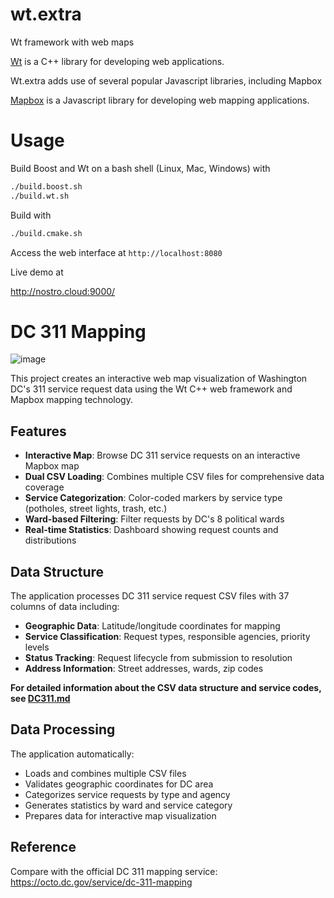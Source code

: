 # wt.extra
Wt framework with web maps

[Wt](https://www.webtoolkit.eu/wt) is a C++ library for developing web applications. 

Wt.extra adds use of several popular Javascript libraries, including Mapbox

[Mapbox](https://www.mapbox.com/) is a Javascript library for developing web mapping applications. 

# Usage 

Build Boost and Wt on a bash shell (Linux, Mac, Windows) with

```bash
./build.boost.sh 
./build.wt.sh 
```

Build with

```bash
./build.cmake.sh 
```

Access the web interface at `http://localhost:8080`

Live demo at

http://nostro.cloud:9000/

# DC 311 Mapping

![image](https://github.com/user-attachments/assets/ca689684-3ce3-4073-b51e-dae85645095c)

This project creates an interactive web map visualization of Washington DC's 311 service request data using the Wt C++ web framework and Mapbox mapping technology.

## Features

- **Interactive Map**: Browse DC 311 service requests on an interactive Mapbox map
- **Dual CSV Loading**: Combines multiple CSV files for comprehensive data coverage
- **Service Categorization**: Color-coded markers by service type (potholes, street lights, trash, etc.)
- **Ward-based Filtering**: Filter requests by DC's 8 political wards
- **Real-time Statistics**: Dashboard showing request counts and distributions

## Data Structure

The application processes DC 311 service request CSV files with 37 columns of data including:

- **Geographic Data**: Latitude/longitude coordinates for mapping
- **Service Classification**: Request types, responsible agencies, priority levels
- **Status Tracking**: Request lifecycle from submission to resolution
- **Address Information**: Street addresses, wards, zip codes

**For detailed information about the CSV data structure and service codes, see [DC311.md](DC311.md)**

## Data Processing

The application automatically:
- Loads and combines multiple CSV files
- Validates geographic coordinates for DC area
- Categorizes service requests by type and agency
- Generates statistics by ward and service category
- Prepares data for interactive map visualization

## Reference

Compare with the official DC 311 mapping service: https://octo.dc.gov/service/dc-311-mapping
